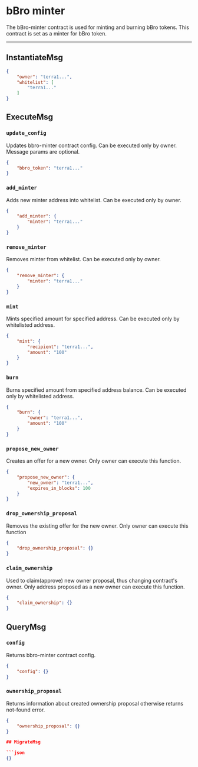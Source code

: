 # bBro minter

The bBro-minter contract is used for minting and burning bBro tokens.
This contract is set as a minter for bBro token.

---

## InstantiateMsg

```json
{
    "owner": "terra1...",
    "whitelist": [
        "terra1..."
    ]
}
```

## ExecuteMsg

### `update_config`

Updates bbro-minter contract config. Can be executed only by owner.
Message params are optional.

```json
{
    "bbro_token": "terra1..."
}
```

### `add_minter`

Adds new minter address into whitelist. Can be executed only by owner.

```json
{
    "add_minter": {
        "minter": "terra1..."
    }
}
```

### `remove_minter`

Removes minter from whitelist. Can be executed only by owner.

```json
{
    "remove_minter": {
        "minter": "terra1..."
    }
}
```

### `mint`

Mints specified amount for specified address.
Can be executed only by whitelisted address.

```json
{
    "mint": {
        "recipient": "terra1...",
        "amount": "100"
    }
}
```

### `burn`

Burns specified amount from specified address balance.
Can be executed only by whitelisted address.

```json
{
    "burn": {
        "owner": "terra1...",
        "amount": "100"
    }
}
```

### `propose_new_owner`

Creates an offer for a new owner. Only owner can execute this function.

```json
{
    "propose_new_owner": {
        "new_owner": "terra1...",
        "expires_in_blocks": 100
    }
}
```

### `drop_ownership_proposal`

Removes the existing offer for the new owner. Only owner can execute this function

```json
{
    "drop_ownership_proposal": {}
}
```

### `claim_ownership`

Used to claim(approve) new owner proposal, thus changing contract's owner.
Only address proposed as a new owner can execute this function.

```json
{
    "claim_ownership": {}
}
```

## QueryMsg

### `config`

Returns bbro-minter contract config.

```json
{
    "config": {}
}
```

### `ownership_proposal`

Returns information about created ownership proposal otherwise returns not-found error.

```json
{
    "ownership_proposal": {}
}

## MigrateMsg

```json
{}
```
